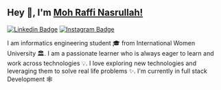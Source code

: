 ## Hey 👋, I'm [Moh Raffi Nasrullah!](https://github.com/raplerttt/)

[![Linkedin Badge](https://img.shields.io/badge/-LinkedIn-0e76a8?style=flat-square&logo=Linkedin&logoColor=white)](https://linkedin.com/in/-Moh-raffi-nasrullah/)
[![Instagram Badge](https://img.shields.io/badge/-Instagram-e4405f?style=flat-square&logo=Instagram&logoColor=white)](https://instagram.com/10s02.x/)

I am informatics engineering student 🎓 from International Women University 🏛. I am a passionate learner who is always eager to learn and work across technologies 💡. I love exploring new technologies and leveraging them to solve real life problems ✨. I'm currently in full stack Development 🕸️
